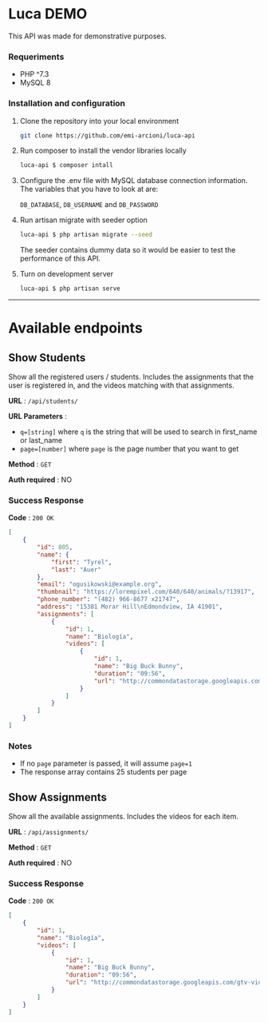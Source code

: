 # Luca DEMO

This API was made for demonstrative purposes.

### Requeriments

* PHP ^7.3
* MySQL 8

### Installation and configuration

1. Clone the repository into your local environment 
    
    ```bash
    git clone https://github.com/emi-arcioni/luca-api
    ```

1. Run composer to install the vendor libraries locally

    ```bash
    luca-api $ composer intall
    ```

1. Configure the .env file with MySQL database connection information. The variables that you have to look at are:

    ```DB_DATABASE```, ```DB_USERNAME``` and ```DB_PASSWORD```

1. Run artisan migrate with seeder option

    ```bash
    luca-api $ php artisan migrate --seed
    ```

    The seeder contains dummy data so it would be easier to test the performance of this API.

1. Turn on development server

    ```bash
    luca-api $ php artisan serve
    ```

---

# Available endpoints

## Show Students

Show all the registered users / students. Includes the assignments that the user is registered in, and the videos matching with that assignments.

**URL** : `/api/students/`

**URL Parameters** : 
* `q=[string]` where `q` is the string that will be used to search in first_name or last_name
* `page=[number]` where `page` is the page number that you want to get

**Method** : `GET`

**Auth required** : NO

### Success Response

**Code** : `200 OK`

```json
[
    {
        "id": 805,
        "name": {
            "first": "Tyrel",
            "last": "Auer"
        },
        "email": "ogusikowski@example.org",
        "thumbnail": "https://lorempixel.com/640/640/animals/?13917",
        "phone_number": "(482) 966-8677 x21747",
        "address": "15381 Morar Hill\nEdmondview, IA 41901",
        "assignments": [
            {
                "id": 1,
                "name": "Biología",
                "videos": [
                    {
                        "id": 1,
                        "name": "Big Buck Bunny",
                        "duration": "09:56",
                        "url": "http://commondatastorage.googleapis.com/gtv-videos-bucket/sample/BigBuckBunny.mp4"
                    }
                ]
            }
        ]
    }
]
```

### Notes

* If no `page` parameter is passed, it will assume `page=1`
* The response array contains 25 students per page 

## Show Assignments

Show all the available assignments. Includes the videos for each item.

**URL** : `/api/assignments/`

**Method** : `GET`

**Auth required** : NO

### Success Response

**Code** : `200 OK`

```json
[
    {
        "id": 1,
        "name": "Biología",
        "videos": [
            {
                "id": 1,
                "name": "Big Buck Bunny",
                "duration": "09:56",
                "url": "http://commondatastorage.googleapis.com/gtv-videos-bucket/sample/BigBuckBunny.mp4"
            }
        ]
    }
]
```